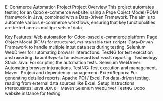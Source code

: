 E-Commerce Automation Project 
Project Overview
This project automates testing for an Odoo e-commerce website, using a Page Object Model (POM) framework in Java, combined with a Data-Driven Framework. The aim is to automate various e-commerce workflows, ensuring that key functionalities are tested across multiple sets of data.

Key Features:
Web automation for Odoo-based e-commerce platform.
Page Object Model (POM) for structured, maintainable test scripts.
Data-Driven Framework to handle multiple input data sets during testing.
Selenium WebDriver for automating browser interactions.
TestNG for test execution and reporting.
ExtentReports for advanced test result reporting.
Technology Stack
Java: For scripting the automation tests.
Selenium WebDriver: Automating browser interactions.
TestNG: Test execution and management.
Maven: Project and dependency management.
ExtentReports: For generating detailed reports.
Apache POI / Excel: For data-driven testing, reading from external data sources like Excel.
Setup Instructions
Prerequisites:
Java JDK 8+
Maven
Selenium WebDriver
TestNG
Odoo website instance for testing
